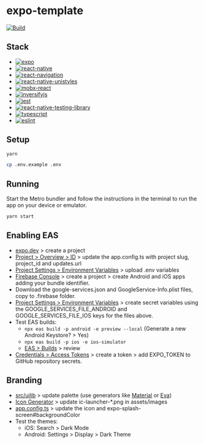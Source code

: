 # expo-template

[![Build](https://github.com/artyorsh/expo-template/actions/workflows/build.yml/badge.svg?event=push&branch=main)](https://github.com/artyorsh/expo-template/actions?query=branch%3Amain)

## Stack

- [![expo](https://img.shields.io/badge/expo-53.0-blue)](https://github.com/expo/expo/blob/main/packages/expo/CHANGELOG.md)
- [![react-native](https://img.shields.io/badge/react--native-0.79-blue)](https://github.com/facebook/react-native/releases)
- [![react-navigation](https://img.shields.io/badge/react--navigation-7.0-blue)](https://github.com/react-navigation/react-navigation/releases)
- [![react-native-unistyles](https://img.shields.io/badge/react--native--unistyles-3.0-blue)](https://github.com/vitalets/react-native-unistyles/releases)
- [![mobx-react](https://img.shields.io/badge/mobx--react-9.2-blue)](https://github.com/mobxjs/mobx/releases)
- [![inversifyjs](https://img.shields.io/badge/inversifyjs-6.0-blue)](https://github.com/inversify/InversifyJS/releases)
- [![jest](https://img.shields.io/badge/jest-29.7-blue)](https://github.com/jestjs/jest/releases)
- [![react-native-testing-library](https://img.shields.io/badge/testing--library-12.4-blue)](https://github.com/callstack/react-native-testing-library/releases)
- [![typescript](https://img.shields.io/badge/typescript-5.7-blue)](https://github.com/microsoft/TypeScript/releases)
- [![eslint](https://img.shields.io/badge/eslint-8.56-blue)](https://github.com/eslint/eslint/releases)

## Setup

```bash
yarn
```

```bash
cp .env.example .env
```

## Running

Start the Metro bundler and follow the instructions in the terminal to run the app on your device or emulator.

```bash
yarn start
```

## Enabling EAS

- [expo.dev](https://expo.dev) > create a project
- [Project > Overview > ID](https://expo.dev/accounts/[OWNER]/projects/[SLUG]) > update the app.config.ts with project slug, project_id and updates.url
- [Project Settings > Environment Variables](https://expo.dev/accounts/[OWNER]/projects/[SLUG]/environment-variables/new) > upload .env variables
- [Firebase Console](https://console.firebase.google.com/) > create a project > create Android and iOS apps adding your bundle identifier.
- Download the google-services.json and GoogleService-Info.plist files, copy to .firebase folder.
- [Project Settings > Environment Variables](https://expo.dev/accounts/[OWNER]/projects/[SLUG]/environment-variables/new) > create secret variables using the  GOOGLE_SERVICES_FILE_ANDROID and GOOGLE_SERVICES_FILE_IOS keys for the files above.
- Test EAS builds:
  - `npx eas build -p android -e preview --local` (Generate a new Android Keystore? > Yes)
  - `npx eas build -p ios -e ios-simulator`
  - [EAS > Builds](https://expo.dev/accounts/[OWNER]/projects/[SLUG]/builds) > review
- [Credentials > Access Tokens](https://expo.dev/accounts/[OWNER]/settings/access-tokens) > create a token > add EXPO_TOKEN to GitHub repository secrets.

## Branding

- [src/uilib](./src/uilib/index.ts) > update palette (use generators like [Material](https://materialui.co/colors) or [Eva](https://colors.eva.design))
- [Icon Generator](https://www.figma.com/community/file/938712838317973976) > update ic-launcher-*.png in assets/images
- [app.config.ts](./app.config.ts) > update the icon and expo-splash-screen#backgroundColor
- Test the themes:
  - iOS: Search > Dark Mode
  - Android: Settings > Display > Dark Theme
